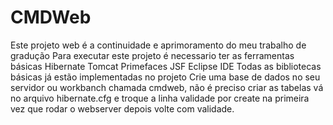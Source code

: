 # CMDWeb
Este projeto web é a continuidade e aprimoramento do meu trabalho de gradução
Para executar este projeto é necessario ter as ferramentas básicas
Hibernate
Tomcat
Primefaces
JSF
Eclipse IDE
Todas as bibliotecas básicas já estão implementadas no projeto
Crie uma base de dados no seu servidor ou workbanch chamada cmdweb, não é preciso criar as tabelas vá no arquivo hibernate.cfg e troque a linha validade por create na primeira vez que rodar o webserver depois volte com validade.
